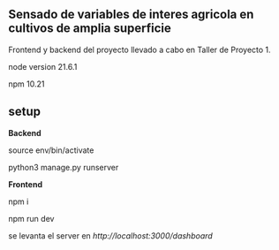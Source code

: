 ## Sensado de variables de interes agricola en cultivos de amplia superficie

Frontend y backend del proyecto llevado a cabo en Taller de Proyecto 1.

node version 21.6.1

npm 10.21

## setup

**Backend**

source env/bin/activate

python3 manage.py runserver

**Frontend**

npm i

npm run dev

se levanta el server en *http://localhost:3000/dashboard*
